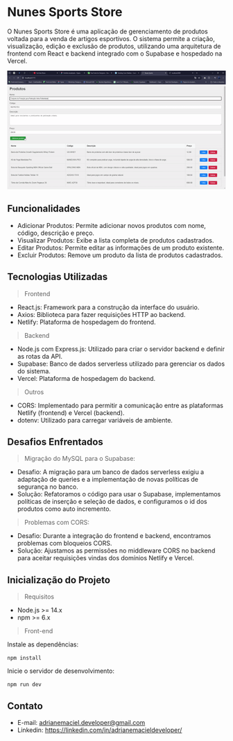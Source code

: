 # Nunes Sports Store

O Nunes Sports Store é uma aplicação de gerenciamento de produtos voltada para a venda de artigos esportivos. O sistema permite a criação, visualização, edição e exclusão de produtos, utilizando uma arquitetura de frontend com React e backend integrado com o Supabase e hospedado na Vercel.

![Demostração do Sistema Nunes Sports](docs/nunes-sports-view.gif)

## Funcionalidades

- Adicionar Produtos: Permite adicionar novos produtos com nome, código, descrição e preço.
- Visualizar Produtos: Exibe a lista completa de produtos cadastrados.
- Editar Produtos: Permite editar as informações de um produto existente.
- Excluir Produtos: Remove um produto da lista de produtos cadastrados.

## Tecnologias Utilizadas

> Frontend

- React.js: Framework para a construção da interface do usuário.
- Axios: Biblioteca para fazer requisições HTTP ao backend.
- Netlify: Plataforma de hospedagem do frontend.

> Backend

- Node.js com Express.js: Utilizado para criar o servidor backend e definir as rotas da API.
- Supabase: Banco de dados serverless utilizado para gerenciar os dados do sistema.
- Vercel: Plataforma de hospedagem do backend.

> Outros

- CORS: Implementado para permitir a comunicação entre as plataformas Netlify (frontend) e Vercel (backend).
- dotenv: Utilizado para carregar variáveis de ambiente.

## Desafios Enfrentados

> Migração do MySQL para o Supabase:

- Desafio: A migração para um banco de dados serverless exigiu a adaptação de queries e a implementação de novas políticas de segurança no banco.
- Solução: Refatoramos o código para usar o Supabase, implementamos políticas de inserção e seleção de dados, e configuramos o id dos produtos como auto incremento.

> Problemas com CORS:

- Desafio: Durante a integração do frontend e backend, encontramos problemas com bloqueios CORS.
- Solução: Ajustamos as permissões no middleware CORS no backend para aceitar requisições vindas dos domínios Netlify e Vercel.

## Inicialização do Projeto

> Requisitos

- Node.js >= 14.x
- npm >= 6.x

> Front-end

Instale as dependências:

```text
npm install
```

Inicie o servidor de desenvolvimento:

```text
npm run dev
```

## Contato

- E-mail: <adrianemaciel.developer@gmail.com>
- Linkedin: <https://linkedin.com/in/adrianemacieldeveloper/>
